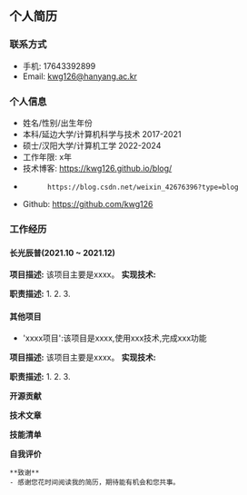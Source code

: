 ## 个人简历
### 联系方式
- 手机: 17643392899
- Email: kwg126@hanyang.ac.kr

### 个人信息
- 姓名/性别/出生年份
- 本科/延边大学/计算机科学与技术 2017-2021
- 硕士/汉阳大学/计算机工学 2022-2024
- 工作年限: x年
- 技术博客: https://kwg126.github.io/blog/
-           https://blog.csdn.net/weixin_42676396?type=blog
- Github: https://github.com/kwg126

### 工作经历
#### 长光辰普(2021.10 ~ 2021.12)
**项目描述:**
该项目主要是xxxx。
**实现技术:**

**职责描述:**
1.
2.
3.

#### 其他项目
- 'xxxx项目':该项目是xxxx,使用xxx技术,完成xxx功能

**项目描述:**
该项目主要是xxxx。
**实现技术:**

**职责描述:**
1.
2.
3.

**开源贡献**

**技术文章**

**技能清单**

**自我评价**

    **致谢**
    - 感谢您花时间阅读我的简历，期待能有机会和您共事。
